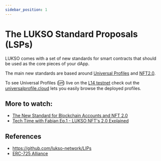 ```yaml
---
sidebar_position: 1
---
```


# The LUKSO Standard Proposals (LSPs)

LUKSO comes with a set of new standards for smart contracts that should be used as the core pieces of your dApp.

The main new standards are based around [Universal Profiles](./Universal-Profiles.md) and [NFT2.0](./NFT2.0.md).

To see Universal Profiles (🆙) live on the [L14 testnet](../networks/l14-testnet.md) check out the [universalprofile.cloud](https://universalprofile.cloud/) lets you easily browse the deployed profiles.

## More to watch:

- [The New Standard for Blockchain Accounts and NFT 2.0](https://www.youtube.com/watch?v=7u0WGAS1k_Q)
- [Tech Time with Fabian Ep.1 - LUKSO NFT's 2.0 Explained](https://www.youtube.com/watch?v=Nx5D9QWNIhI)

## References

- <https://github.com/lukso-network/LIPs>
- [ERC-725 Alliance](https://erc725alliance.org/)
